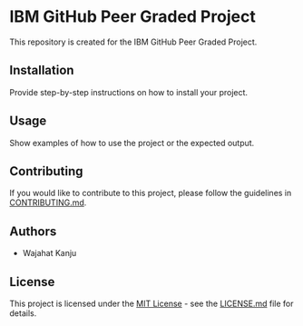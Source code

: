 # IBM GitHub Peer Graded Project

This repository is created for the IBM GitHub Peer Graded Project.

## Installation

Provide step-by-step instructions on how to install your project.

## Usage

Show examples of how to use the project or the expected output.

## Contributing

If you would like to contribute to this project, please follow the guidelines in [CONTRIBUTING.md](CONTRIBUTING.md).

## Authors

- Wajahat Kanju

## License

This project is licensed under the [MIT License](LICENSE.md) - see the [LICENSE.md](LICENSE.md) file for details.
